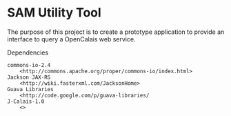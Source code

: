 SAM Utility Tool
===


The purpose of this project is to create a prototype application to 
provide an interface to query a OpenCalais web service.

Dependencies

	commons-io-2.4
		<http://commons.apache.org/proper/commons-io/index.html> 
    Jackson JAX-RS 
    	<http://wiki.fasterxml.com/JacksonHome>
    Guava Libraries 	
    	<http://code.google.com/p/guava-libraries/
    J-Calais-1.0 
    	<>